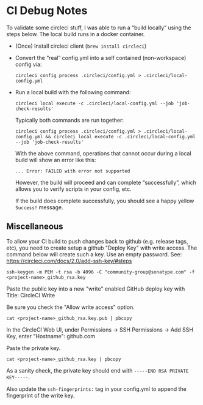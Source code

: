 CI Debug Notes
================
To validate some circleci stuff, I was able to run a “build locally” using the steps below.
The local build runs in a docker container.

  * (Once) Install circleci client (`brew install circleci`)

  * Convert the “real” config.yml into a self contained (non-workspace) config via:

        circleci config process .circleci/config.yml > .circleci/local-config.yml

  * Run a local build with the following command:
          
        circleci local execute -c .circleci/local-config.yml --job 'job-check-results'

    Typically both commands are run together:
    
        circleci config process .circleci/config.yml > .circleci/local-config.yml && circleci local execute -c .circleci/local-config.yml --job 'job-check-results'
    
    With the above command, operations that cannot occur during a local build will show an error like this:
     
      ```
      ... Error: FAILED with error not supported
      ```
    
      However, the build will proceed and can complete “successfully”, which allows you to verify scripts in your config, etc.
      
      If the build does complete successfully, you should see a happy yellow `Success!` message.

Miscellaneous
-------------

To allow your CI build to push changes back to github (e.g. release tags, etc), you need to create setup
 a github "Deploy Key" with write access. The command below will create such a key. Use an empty password.
 See: https://circleci.com/docs/2.0/add-ssh-key/#steps

    ssh-keygen -m PEM -t rsa -b 4096 -C "community-group@sonatype.com" -f <project-name>_github_rsa.key
    
Paste the public key into a new "write" enabled GitHub deploy key with Title: CircleCI Write <project name>

Be sure you check the "Allow write access" option.

    cat <project-name>_github_rsa.key.pub | pbcopy
    
In the CircleCI Web UI, under Permissions -> SSH Permissions -> Add SSH Key, enter "Hostname": github.com

Paste the private key.

    cat <project-name>_github_rsa.key | pbcopy        

As a sanity check, the private key should end with `-----END RSA PRIVATE KEY-----`.

Also update the `ssh-fingerprints:` tag in your config.yml to append the fingerprint of the write key.
